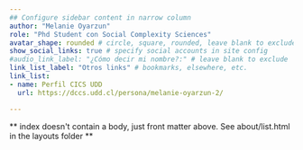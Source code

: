 ```yaml
---
## Configure sidebar content in narrow column
author: "Melanie Oyarzun"
role: "Phd Student con Social Complexity Sciences"
avatar_shape: rounded # circle, square, rounded, leave blank to exclude
show_social_links: true # specify social accounts in site config
#audio_link_label: "¿Cómo decir mi nombre?:" # leave blank to exclude
link_list_label: "Otros links" # bookmarks, elsewhere, etc.
link_list:
- name: Perfil CICS UDD
  url: https://dccs.udd.cl/persona/melanie-oyarzun-2/ 

---
```


** index doesn't contain a body, just front matter above.
See about/list.html in the layouts folder **